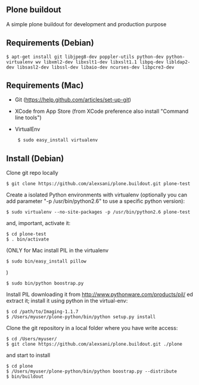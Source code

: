 Plone buildout
--------------
A simple plone buildout for development and production purpose


Requirements (Debian)
---------------------

    $ apt-get install git libjpeg8-dev poppler-utils python-dev python-virtualenv wv libxml2-dev libxslt1-dev libxslt1.1 libpq-dev libldap2-dev libsasl2-dev libssl-dev libaio-dev ncurses-dev libpcre3-dev

Requirements (Mac)
---------------------
 - Git (https://help.github.com/articles/set-up-git)
 - XCode from App Store (from XCode preference also install "Command line tools")
 - VirtualEnv                         
                          
        $ sudo easy_install virtualenv


Install (Debian)
----------------
Clone git repo locally

    $ git clone https://github.com/alexsani/plone.buildout.git plone-test

Create a isolated Python environments with virtualenv (optionally you can add parameter "-p /usr/bin/python2.6" to use a specific python version):

    $ sudo virtualenv --no-site-packages -p /usr/bin/python2.6 plone-test

and, important, activate it:

    $ cd plone-test
    $ . bin/activate

(ONLY for Mac install PIL in the virtualenv

    $ sudo bin/easy_install pillow
    
)

    $ sudo bin/python boostrap.py

Install PIL downloading it from http://www.pythonware.com/products/pil/ ed extract it;
install it using python in the virtual-env:

    $ cd /path/to/Imaging-1.1.7
    $ /Users/myuser/plone-python/bin/python setup.py install
	
Clone the git repository in a local folder where you have write access:
    
    $ cd /Users/myuser/
    $ git clone https://github.com/alexsani/plone.buildout.git ./plone
	
and start to install

    $ cd plone
    $ /Users/myuser/plone-python/bin/python boostrap.py --distribute
    $ bin/buildout


